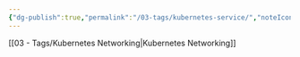 ```yaml
---
{"dg-publish":true,"permalink":"/03-tags/kubernetes-service/","noteIcon":""}
---
```


[[03 - Tags/Kubernetes Networking\|Kubernetes Networking]]